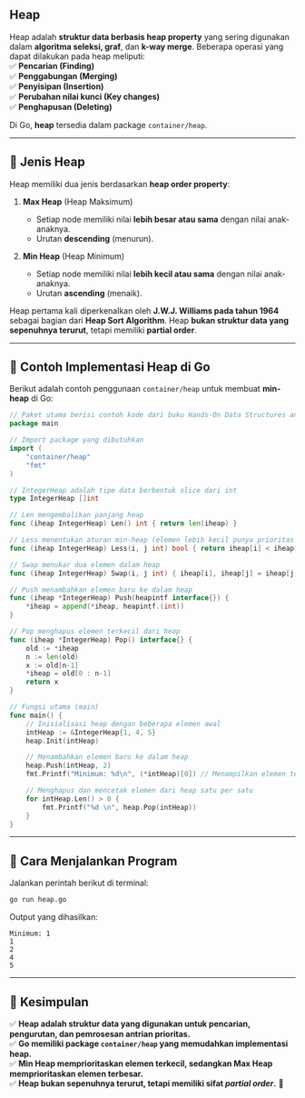 ## **Heap**  
Heap adalah **struktur data berbasis heap property** yang sering digunakan dalam **algoritma seleksi, graf**, dan **k-way merge**. Beberapa operasi yang dapat dilakukan pada heap meliputi:  
✅ **Pencarian (Finding)**  
✅ **Penggabungan (Merging)**  
✅ **Penyisipan (Insertion)**  
✅ **Perubahan nilai kunci (Key changes)**  
✅ **Penghapusan (Deleting)**  

Di Go, **heap** tersedia dalam package `container/heap`.  

---

## **📌 Jenis Heap**  
Heap memiliki dua jenis berdasarkan **heap order property**:  

1. **Max Heap** (Heap Maksimum)  
   - Setiap node memiliki nilai **lebih besar atau sama** dengan nilai anak-anaknya.  
   - Urutan **descending** (menurun).  

2. **Min Heap** (Heap Minimum)  
   - Setiap node memiliki nilai **lebih kecil atau sama** dengan nilai anak-anaknya.  
   - Urutan **ascending** (menaik).  

Heap pertama kali diperkenalkan oleh **J.W.J. Williams pada tahun 1964** sebagai bagian dari **Heap Sort Algorithm**. Heap **bukan struktur data yang sepenuhnya terurut**, tetapi memiliki **partial order**.

---

## **📌 Contoh Implementasi Heap di Go**
Berikut adalah contoh penggunaan `container/heap` untuk membuat **min-heap** di Go:

```go
// Paket utama berisi contoh kode dari buku Hands-On Data Structures and Algorithms with Go
package main

// Import package yang dibutuhkan
import (
	"container/heap"
	"fmt"
)

// IntegerHeap adalah tipe data berbentuk slice dari int
type IntegerHeap []int

// Len mengembalikan panjang heap
func (iheap IntegerHeap) Len() int { return len(iheap) }

// Less menentukan aturan min-heap (elemen lebih kecil punya prioritas lebih tinggi)
func (iheap IntegerHeap) Less(i, j int) bool { return iheap[i] < iheap[j] }

// Swap menukar dua elemen dalam heap
func (iheap IntegerHeap) Swap(i, j int) { iheap[i], iheap[j] = iheap[j], iheap[i] }

// Push menambahkan elemen baru ke dalam heap
func (iheap *IntegerHeap) Push(heapintf interface{}) {
	*iheap = append(*iheap, heapintf.(int))
}

// Pop menghapus elemen terkecil dari heap
func (iheap *IntegerHeap) Pop() interface{} {
	old := *iheap
	n := len(old)
	x := old[n-1]
	*iheap = old[0 : n-1]
	return x
}

// Fungsi utama (main)
func main() {
	// Inisialisasi heap dengan beberapa elemen awal
	intHeap := &IntegerHeap{1, 4, 5}
	heap.Init(intHeap)

	// Menambahkan elemen baru ke dalam heap
	heap.Push(intHeap, 2)
	fmt.Printf("Minimum: %d\n", (*intHeap)[0]) // Menampilkan elemen terkecil dalam heap

	// Menghapus dan mencetak elemen dari heap satu per satu
	for intHeap.Len() > 0 {
		fmt.Printf("%d \n", heap.Pop(intHeap))
	}
}
```

---

## **📌 Cara Menjalankan Program**
Jalankan perintah berikut di terminal:
```sh
go run heap.go
```
Output yang dihasilkan:
```
Minimum: 1
1
2
4
5
```

---

## **📌 Kesimpulan**  
✅ **Heap adalah struktur data yang digunakan untuk pencarian, pengurutan, dan pemrosesan antrian prioritas.**  
✅ **Go memiliki package `container/heap` yang memudahkan implementasi heap.**  
✅ **Min Heap memprioritaskan elemen terkecil, sedangkan Max Heap memprioritaskan elemen terbesar.**  
✅ **Heap bukan sepenuhnya terurut, tetapi memiliki sifat *partial order*.** 🚀
